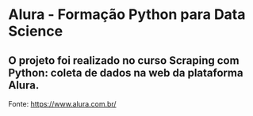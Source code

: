 # Alura  - Formação Python para Data Science 
## O projeto foi realizado no curso Scraping com Python: coleta de dados na web da plataforma Alura.





Fonte: https://www.alura.com.br/
